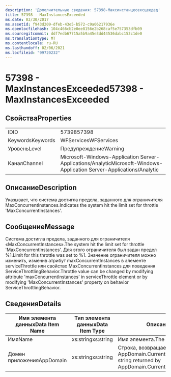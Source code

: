 ```yaml
---
description: 'Дополнительные сведения: 57398-Максинстанцесексцеедед'
title: 57398 - MaxInstancesExceeded
ms.date: 03/30/2017
ms.assetid: f943d209-dfeb-43e5-b572-c9a06217936e
ms.openlocfilehash: 104c466cb2e0ee8156e2b268caf5e757353dfb09
ms.sourcegitcommit: ddf7edb67715a5b9a45e3dd44536dabc153c1de0
ms.translationtype: MT
ms.contentlocale: ru-RU
ms.lasthandoff: 02/06/2021
ms.locfileid: "99720232"
---
```

# <a name="57398---maxinstancesexceeded"></a><span data-ttu-id="57fe3-103">57398 - MaxInstancesExceeded</span><span class="sxs-lookup"><span data-stu-id="57fe3-103">57398 - MaxInstancesExceeded</span></span>

## <a name="properties"></a><span data-ttu-id="57fe3-104">Свойства</span><span class="sxs-lookup"><span data-stu-id="57fe3-104">Properties</span></span>  
  
|||  
|-|-|  
|<span data-ttu-id="57fe3-105">ID</span><span class="sxs-lookup"><span data-stu-id="57fe3-105">ID</span></span>|<span data-ttu-id="57fe3-106">57398</span><span class="sxs-lookup"><span data-stu-id="57fe3-106">57398</span></span>|  
|<span data-ttu-id="57fe3-107">Keywords</span><span class="sxs-lookup"><span data-stu-id="57fe3-107">Keywords</span></span>|<span data-ttu-id="57fe3-108">WFServices</span><span class="sxs-lookup"><span data-stu-id="57fe3-108">WFServices</span></span>|  
|<span data-ttu-id="57fe3-109">Уровень</span><span class="sxs-lookup"><span data-stu-id="57fe3-109">Level</span></span>|<span data-ttu-id="57fe3-110">Предупреждение</span><span class="sxs-lookup"><span data-stu-id="57fe3-110">Warning</span></span>|  
|<span data-ttu-id="57fe3-111">Канал</span><span class="sxs-lookup"><span data-stu-id="57fe3-111">Channel</span></span>|<span data-ttu-id="57fe3-112">Microsoft-Windows-Application Server-Applications/Analytic</span><span class="sxs-lookup"><span data-stu-id="57fe3-112">Microsoft-Windows-Application Server-Applications/Analytic</span></span>|  
  
## <a name="description"></a><span data-ttu-id="57fe3-113">Описание</span><span class="sxs-lookup"><span data-stu-id="57fe3-113">Description</span></span>  

 <span data-ttu-id="57fe3-114">Указывает, что система достигла предела, заданного для ограничителя MaxConcurrentInstances.</span><span class="sxs-lookup"><span data-stu-id="57fe3-114">Indicates the system hit the limit set for throttle 'MaxConcurrentInstances'.</span></span>  
  
## <a name="message"></a><span data-ttu-id="57fe3-115">Сообщение</span><span class="sxs-lookup"><span data-stu-id="57fe3-115">Message</span></span>  

 <span data-ttu-id="57fe3-116">Система достигла предела, заданного для ограничителя «MaxConcurrentInstances».</span><span class="sxs-lookup"><span data-stu-id="57fe3-116">The system hit the limit set for throttle 'MaxConcurrentInstances'.</span></span> <span data-ttu-id="57fe3-117">Для этого ограничителя был задан предел %1.</span><span class="sxs-lookup"><span data-stu-id="57fe3-117">Limit for this throttle was set to %1.</span></span> <span data-ttu-id="57fe3-118">Значение ограничителя можно изменить, изменив атрибут maxConcurrentInstances в элементе serviceThrottle или свойство MaxConcurrentInstances для поведения ServiceThrottlingBehavior.</span><span class="sxs-lookup"><span data-stu-id="57fe3-118">Throttle value can be changed by modifying attribute 'maxConcurrentInstances' in serviceThrottle element or by modifying 'MaxConcurrentInstances' property on behavior ServiceThrottlingBehavior.</span></span>  
  
## <a name="details"></a><span data-ttu-id="57fe3-119">Сведения</span><span class="sxs-lookup"><span data-stu-id="57fe3-119">Details</span></span>  
  
|<span data-ttu-id="57fe3-120">Имя элемента данных</span><span class="sxs-lookup"><span data-stu-id="57fe3-120">Data Item Name</span></span>|<span data-ttu-id="57fe3-121">Тип элемента данных</span><span class="sxs-lookup"><span data-stu-id="57fe3-121">Data Item Type</span></span>|<span data-ttu-id="57fe3-122">Описание</span><span class="sxs-lookup"><span data-stu-id="57fe3-122">Description</span></span>|  
|--------------------|--------------------|-----------------|  
|<span data-ttu-id="57fe3-123">Имя</span><span class="sxs-lookup"><span data-stu-id="57fe3-123">Name</span></span>|<span data-ttu-id="57fe3-124">xs:string</span><span class="sxs-lookup"><span data-stu-id="57fe3-124">xs:string</span></span>|<span data-ttu-id="57fe3-125">Имя элемента.</span><span class="sxs-lookup"><span data-stu-id="57fe3-125">The name of the item.</span></span>|  
|<span data-ttu-id="57fe3-126">Домен приложения</span><span class="sxs-lookup"><span data-stu-id="57fe3-126">AppDomain</span></span>|<span data-ttu-id="57fe3-127">xs:string</span><span class="sxs-lookup"><span data-stu-id="57fe3-127">xs:string</span></span>|<span data-ttu-id="57fe3-128">Строка, возвращаемая AppDomain.CurrentDomain.FriendlyName.</span><span class="sxs-lookup"><span data-stu-id="57fe3-128">The string returned by AppDomain.CurrentDomain.FriendlyName.</span></span>|
